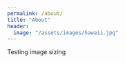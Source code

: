 ```yaml
---
permalink: /about/
title: "About"
header:
  image: "/assets/images/hawaii.jpg"
---
```

Testing image sizing